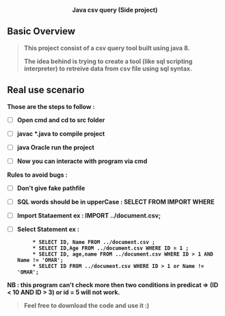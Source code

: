 
<p align="center"></p>
<p align="center" text> <b>Java csv query (Side project)</p>



## Basic Overview

> This project consist of a csv query tool built using java 8.
>
> The idea behind is trying to create a tool (like sql scripting interpreter) to retreive data from csv file using sql syntax.


## Real use scenario
Those are the steps to follow :

 - [ ] Open cmd and cd to  src folder
 
 - [ ] javac *.java to compile project
 - [ ] java Oracle run the project
 - [ ] Now you can interacte with program via cmd

Rules to avoid bugs :
   
 - [ ] Don't give fake pathfile
 - [ ] SQL words should be in upperCase : SELECT FROM IMPORT WHERE
 - [ ] Import Stataement ex : IMPORT ../document.csv;
 - [ ] Select Statement ex :

           
            * SELECT ID, Name FROM ../document.csv ;
            * SELECT ID,Age FROM ../document.csv WHERE ID = 1 ;
            * SELECT ID, age,name FROM ../document.csv WHERE ID > 1 AND Name != 'OMAR';
            * SELECT ID FROM ../document.csv WHERE ID > 1 or Name != 'OMAR';
NB : this program can't check more then two conditions in predicat => (ID < 10 AND ID > 3) or id = 5 will not work.

    

> Feel free to download the code and use it :)

          
